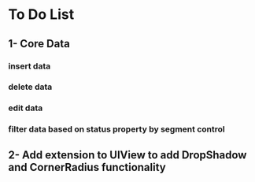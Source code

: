 
# To Do List 

## 1- Core Data  

### insert data  
### delete data 
### edit data 
### filter data based on status property by segment control 

## 2- Add extension to UIView to add DropShadow and CornerRadius functionality 


